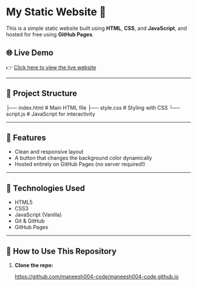 # My Static Website 🚀

This is a simple static website built using **HTML**, **CSS**, and **JavaScript**, and hosted for free using **GitHub Pages**.

## 🌐 Live Demo

👉 [Click here to view the live website](https://maneesh004-code.github.io)



---

## 📁 Project Structure
├── index.html # Main HTML file
├── style.css # Styling with CSS
└── script.js # JavaScript for interactivity

---

## 🧠 Features

- Clean and responsive layout
- A button that changes the background color dynamically
- Hosted entirely on GitHub Pages (no server required!)

---

## 📌 Technologies Used

- HTML5
- CSS3
- JavaScript (Vanilla)
- Git & GitHub
- GitHub Pages

---

## 🚀 How to Use This Repository

1. **Clone the repo:**

   https://github.com/maneesh004-code/maneesh004-code.github.io
